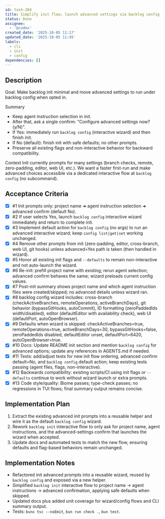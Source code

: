 ```yaml
---
id: task-284
title: Simplify init flow; launch advanced settings via backlog config
status: Done
assignee:
  - '@codex'
created_date: '2025-10-05 11:17'
updated_date: '2025-10-05 11:45'
labels:
  - cli
  - init
  - config
dependencies: []
---
```


## Description

<!-- SECTION:DESCRIPTION:BEGIN -->
Goal: Make backlog init minimal and move advanced settings to run under backlog config when opted in.

Summary
- Keep agent instruction selection in init.
- After that, ask a single confirm: "Configure advanced settings now? (y/N)".
- If Yes: immediately run `backlog config` (interactive wizard) and then finish init.
- If No (default): finish init with safe defaults; no other prompts.
- Preserve all existing flags and non-interactive behavior for backward compatibility.

Context
Init currently prompts for many settings (branch checks, remote, zero-padding, editor, web UI, etc.). We want a faster first-run and make advanced choices accessible via a dedicated interactive flow at `backlog config` (no subcommand).
<!-- SECTION:DESCRIPTION:END -->

## Acceptance Criteria
<!-- AC:BEGIN -->
- [x] #1 Init prompts only: project name ➜ agent instruction selection ➜ advanced confirm (default No).
- [x] #2 If user selects Yes, launch `backlog config` interactive wizard immediately and return to complete init.
- [x] #3 Implement default action for `backlog config` (no args) to run an advanced interactive wizard; keep `config list|get|set` working unchanged.
- [x] #4 Remove other prompts from init (zero-padding, editor, cross-branch, web UI, git hooks) unless advanced=Yes path is taken (then handled in wizard).
- [x] #5 Honor all existing init flags and `--defaults` to remain non-interactive and not auto-launch the wizard.
- [x] #6 Re-init: prefill project name with existing; rerun agent selection; advanced confirm behaves the same; wizard preloads current config values.
- [x] #7 Post-init summary shows project name and which agent instruction files were created/skipped; no advanced details unless wizard ran.
- [x] #8 backlog config wizard includes: cross-branch (checkActiveBranches, remoteOperations, activeBranchDays), git behavior (bypassGitHooks, autoCommit), ID formatting (zeroPaddedIds width/disabled), editor (defaultEditor with availability check), web UI (defaultPort, autoOpenBrowser).
- [x] #9 Defaults when wizard is skipped: checkActiveBranches=true, remoteOperations=true, activeBranchDays=30, bypassGitHooks=false, zeroPaddedIds disabled, defaultEditor unset, defaultPort=6420, autoOpenBrowser=true.
- [x] #10 Docs: Update README init section and mention `backlog config` for advanced options; update any references in AGENTS.md if needed.
- [x] #11 Tests: add/adjust tests for new init flow ordering, advanced confirm default=No, and `backlog config` default action; keep existing tests passing (agent files, flags, non-interactive).
- [x] #12 Backwards compatibility: existing scripts/CI using init flags or `--defaults` continue to work without wizard launch or extra prompts.
- [x] #13 Code style/quality: Biome passes; type-check passes; no regressions in TUI flows; final summary output remains concise.
<!-- AC:END -->

## Implementation Plan

<!-- SECTION:PLAN:BEGIN -->
1. Extract the existing advanced init prompts into a reusable helper and wire it as the default `backlog config` wizard.
2. Rework `backlog init` interactive flow to only ask for project name, agent instructions, and the advanced-settings confirm that launches the wizard when accepted.
3. Update docs and automated tests to match the new flow, ensuring defaults and flag-based behaviors remain unchanged.
<!-- SECTION:PLAN:END -->

## Implementation Notes

<!-- SECTION:NOTES:BEGIN -->
- Refactored init advanced prompts into a reusable wizard, reused by `backlog config` and exposed via a new helper.
- Simplified `backlog init` interactive flow to project name → agent instructions → advanced confirmation, applying safe defaults when skipped.
- Updated docs plus added unit coverage for wizard/config flows and CLI summary output.
- Tests: `bunx tsc --noEmit`, `bun run check .`, `bun test`.
<!-- SECTION:NOTES:END -->
